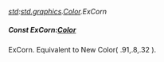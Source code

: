 _[std](../../modules/std/std-module.md):[std.graphics](../../modules/std/std-graphics.md).[Color](../../modules/std/std-graphics-color.md).ExCorn_
##### Const ExCorn:[Color](../../modules/std/std-graphics-color.md)
ExCorn. Equivalent to New Color( .91,.8,.32 ).
